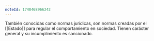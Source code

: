 ```yaml
---
noteId: 1748468966242
---
```


También conocidas como normas jurídicas, son normas creadas por el [[Estado]] para regular el comportamiento en sociedad. Tienen carácter general y su incumplimiento es sancionado.